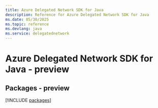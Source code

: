 ```yaml
---
title: Azure Delegated Network SDK for Java
description: Reference for Azure Delegated Network SDK for Java
ms.date: 05/30/2025
ms.topic: reference
ms.devlang: java
ms.service: delegatednetwork
---
```

# Azure Delegated Network SDK for Java - preview
## Packages - preview
[!INCLUDE [packages](delegated-network-index.md)]